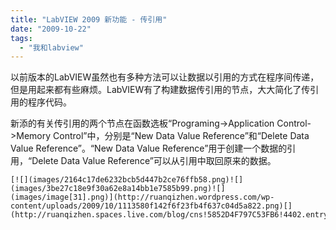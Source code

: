 ```yaml
---
title: "LabVIEW 2009 新功能 - 传引用"
date: "2009-10-22"
tags: 
  - "我和labview"
---
```


以前版本的LabVIEW虽然也有多种方法可以让数据以引用的方式在程序间传递，但是用起来都有些麻烦。LabVIEW有了构建数据传引用的节点，大大简化了传引用的程序代码。

新添的有关传引用的两个节点在函数选板“Programing->Application Control->Memory Control”中，分别是“New Data Value Reference”和“Delete Data Value Reference”。“New Data Value Reference”用于创建一个数据的引用，“Delete Data Value Reference”可以从引用中取回原来的数据。
```
[![](images/2164c17de6232bcb5d447b2ce76ffb58.png)![](images/3be27c18e9f30a62e8a14bb1e7585b99.png)![](images/image[31].png)](http://ruanqizhen.wordpress.com/wp-content/uploads/2009/10/1113580f142f6f23fb4f637c04d5a822.png)[](http://ruanqizhen.spaces.live.com/blog/cns!5852D4F797C53FB6!4402.entry)

```